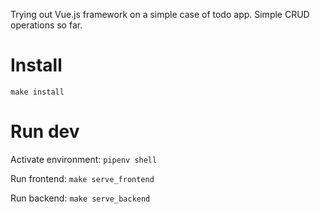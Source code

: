 Trying out Vue.js framework on a simple case of todo app.
Simple CRUD operations so far.


# Install

`make install`

# Run dev

Activate environment:
`pipenv shell`

Run frontend:
`make serve_frontend`

Run backend:
`make serve_backend`
